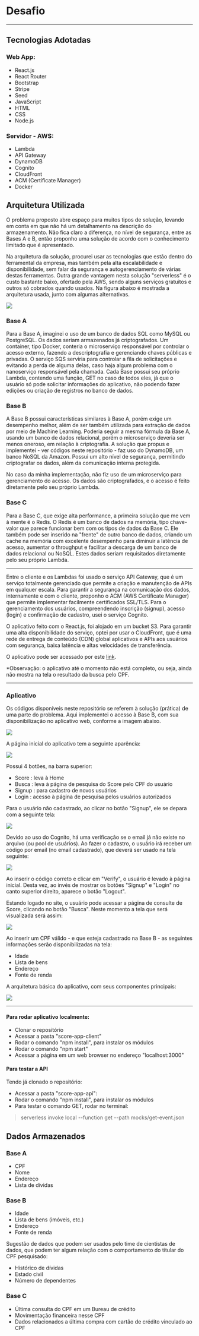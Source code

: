 # Desafio
---

## Tecnologias Adotadas
### Web App:
* React.js
* React Router
* Bootstrap
* Stripe
* Seed
* JavaScript
* HTML
* CSS
* Node.js

### Servidor - AWS:
* Lambda
* API Gateway
* DynamoDB
* Cognito
* CloudFront
* ACM (Certificate Manager) 
* Docker

## Arquitetura Utilizada

O problema proposto abre espaço para muitos tipos de solução, levando em conta em que não há um detalhamento na descrição do armazenamento. Não fica claro a diferença, no nível de segurança, entre as Bases A e B, então proponho uma solução de acordo com o conhecimento limitado que é apresentado. 

Na arquitetura da solução, procurei usar as tecnologias que estão dentro do ferramental da empresa, mas também pela alta escalabilidade e disponibilidade, sem falar da segurança e autogerenciamento de várias destas ferramentas. Outra grande vantagem nesta solução "serverless" é o custo bastante baixo, ofertado pela AWS, sendo alguns serviços gratuitos e outros só cobrados quando usados. Na figura abaixo é mostrada a arquitetura usada, junto com algumas alternativas.

![](assets/arch.png)

### Base A
Para a Base A, imaginei o uso de um banco de dados SQL como MySQL ou PostgreSQL. Os dados seriam armazenados já criptografados. Um container, tipo Docker, conteria o microserviço responsável por controlar o acesso externo, fazendo a descriptografia e gerenciando chaves públicas e privadas. O serviço SQS serviria para controlar a fila de solicitações e evitando a perda de alguma delas, caso haja algum problema com o nanoserviço responsável pela chamada. Cada Base possui seu próprio Lambda, contendo uma função, GET no caso de todos eles, já que o usuário só pode solicitar informações do aplicativo, não podendo fazer edições ou criação de registros no banco de dados. 

### Base B
A Base B possui características similares à Base A, porém exige um desempenho melhor, além de ser também utilizada para extração de dados por meio de Machine Learning. Poderia seguir a mesma fórmula da Base A, usando um banco de dados relacional, porém o microserviço deveria ser menos oneroso, em relação à criptografia. A solução que propus e implementei - ver códigos neste repositório - faz uso do DynamoDB, um banco NoSQL da Amazon. Possui um alto nível de segurança, permitindo criptografar os dados, além da comunicação interna protegida. 

No caso da minha implementação, não fiz uso de um microserviço para gerenciamento do acesso. Os dados são criptografados, e o acesso é feito diretamente pelo seu próprio Lambda.

### Base C
Para a Base C, que exige alta performance, a primeira solução que me vem à mente é o Redis. O Redis é um banco de dados na memória, tipo chave-valor que parece funcionar bem com os tipos de dados da Base C. Ele também pode ser inserido na "frente" de outro banco de dados, criando um cache na memória com excelente desempenho para diminuir a latência de acesso, aumentar o throughput e facilitar a descarga de um banco de dados relacional ou NoSQL. Estes dados seriam requisitados diretamente pelo seu próprio Lambda.

---

Entre o cliente e os Lambdas foi usado o serviço API Gateway, que é um serviço totalmente gerenciado que permite a criação e manutenção de APIs em qualquer escala. Para garantir a segurança na comunicação dos dados, internamente e com o cliente, proponho o ACM (AWS Certificate Manager) que permite implementar facilmente certificados SSL/TLS. Para o gerenciamento dos usuários, compreendendo inscrição (signup), acesso (login) e confirmação de cadastro, usei o serviço Cognito.

O aplicativo feito com o React.js, foi alojado em um bucket S3. Para garantir uma alta disponibilidade do serviço, optei por usar o CloudFront, que é uma rede de entrega de conteúdo (CDN) global aplicativos e APIs aos usuários com segurança, baixa latência e altas velocidades de transferência.

O aplicativo pode ser acessado por este [link](http://d192yw1qrndjzc.cloudfront.net).

*Observação: o aplicativo até o momento não está completo, ou seja, ainda não mostra na tela o resultado da busca pelo CPF.

---

### Aplicativo
Os códigos disponíveis neste repositório se referem à solução (prática) de uma parte do problema. Aqui implementei o acesso à Base B, com sua disponibilização no aplicativo web, conforme a imagem abaixo.

![](assets/sol.png)

A página inicial do aplicativo tem a seguinte aparência:

![](assets/home.png)

Possui 4 botões, na barra superior: 

* Score : leva à Home
* Busca : leva à página de pesquisa do Score pelo CPF do usuário
* Signup : para cadastro de novos usuários
* Login : acesso à página de pesquisa pelos usuários autorizados

Para o usuário não cadastrado, ao clicar no botão "Signup", ele se depara com a seguinte tela:

![](assets/signup.png)

Devido ao uso do Cognito, há uma verificação se o email já não existe no arquivo (ou pool de usuários). Ao fazer o cadastro, o usuário irá receber um código por email (no email cadastrado), que deverá ser usado na tela seguinte:

![](assets/confirm.png)

Ao inserir o código correto e clicar em "Verify", o usuário é levado à página inicial. Desta vez, ao invés de mostrar os botões "Signup" e "Login" no canto superior direito, aparece o botão "Logout".

Estando logado no site, o usuário pode acessar a página de consulte de Score, clicando no botão "Busca". Neste momento a tela que será visualizada será assim:

![](assets/busca.png)

Ao inserir um CPF válido - e que esteja cadastrado na Base B - as seguintes informações serão disponibilizadas na tela:  

* Idade
* Lista de bens
* Endereço
* Fonte de renda

A arquitetura básica do aplicativo, com seus componentes principais:

![](assets/arch-app.png)

---

#### Para rodar aplicativo localmente:
* Clonar o repositório
* Acessar a pasta "score-app-client"
* Rodar o comando "npm install", para instalar os módulos
* Rodar o comando "npm start"
* Acessar a página em um web browser no endereço "localhost:3000"

#### Para testar a API
Tendo já clonado o repositório:

* Acessar a pasta "score-app-api":
* Rodar o comando "npm install", para instalar os módulos
* Para testar o comando GET, rodar no terminal: 
> serverless invoke local --function get --path mocks/get-event.json


## Dados Armazenados
### Base A
* CPF
* Nome
* Endereço
* Lista de dívidas

### Base B
* Idade
* Lista de bens (imóveis, etc.)
* Endereço
* Fonte de renda

Sugestão de dados que podem ser usados pelo time de cientistas de dados, que podem ter algum relação com o comportamento do titular do CPF pesquisado:

* Histórico de dívidas
* Estado civil
* Número de dependentes

### Base C
* Última consulta do CPF em um Bureau de crédito
* Movimentação financeira nesse CPF
* Dados relacionados a última compra com cartão de crédito vinculado ao CPF
